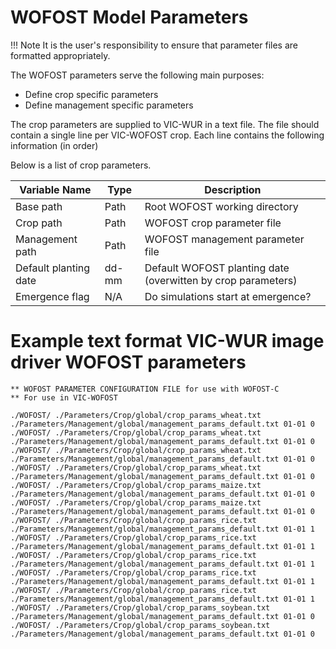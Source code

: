 # WOFOST Model Parameters

!!! Note
	It is the user's responsibility to ensure that parameter files are formatted appropriately.


The WOFOST parameters serve the following main purposes:

*   Define crop specific parameters
*   Define management specific parameters

The crop parameters are supplied to VIC-WUR in a text file. The file should contain a single line per VIC-WOFOST crop. Each line contains the following information (in order)

Below is a list of crop parameters.

| Variable Name         | Type   | Description                                     |
|-----------------------|--------|-------------------------------------------------|
| Base path | Path | Root WOFOST working directory |
| Crop path | Path | WOFOST crop parameter file |
| Management path | Path | WOFOST management parameter file |
| Default planting date | dd-mm | Default WOFOST planting date (overwitten by crop parameters) |
| Emergence flag | N/A | Do simulations start at emergence? |

# Example text format VIC-WUR image driver WOFOST parameters

```
** WOFOST PARAMETER CONFIGURATION FILE for use with WOFOST-C
** For use in VIC-WOFOST

./WOFOST/ ./Parameters/Crop/global/crop_params_wheat.txt ./Parameters/Management/global/management_params_default.txt 01-01 0
./WOFOST/ ./Parameters/Crop/global/crop_params_wheat.txt ./Parameters/Management/global/management_params_default.txt 01-01 0
./WOFOST/ ./Parameters/Crop/global/crop_params_wheat.txt ./Parameters/Management/global/management_params_default.txt 01-01 0
./WOFOST/ ./Parameters/Crop/global/crop_params_wheat.txt ./Parameters/Management/global/management_params_default.txt 01-01 0
./WOFOST/ ./Parameters/Crop/global/crop_params_maize.txt ./Parameters/Management/global/management_params_default.txt 01-01 0
./WOFOST/ ./Parameters/Crop/global/crop_params_maize.txt ./Parameters/Management/global/management_params_default.txt 01-01 0
./WOFOST/ ./Parameters/Crop/global/crop_params_rice.txt ./Parameters/Management/global/management_params_default.txt 01-01 1
./WOFOST/ ./Parameters/Crop/global/crop_params_rice.txt ./Parameters/Management/global/management_params_default.txt 01-01 1
./WOFOST/ ./Parameters/Crop/global/crop_params_rice.txt ./Parameters/Management/global/management_params_default.txt 01-01 1
./WOFOST/ ./Parameters/Crop/global/crop_params_rice.txt ./Parameters/Management/global/management_params_default.txt 01-01 1
./WOFOST/ ./Parameters/Crop/global/crop_params_rice.txt ./Parameters/Management/global/management_params_default.txt 01-01 1
./WOFOST/ ./Parameters/Crop/global/crop_params_soybean.txt ./Parameters/Management/global/management_params_default.txt 01-01 0
./WOFOST/ ./Parameters/Crop/global/crop_params_soybean.txt ./Parameters/Management/global/management_params_default.txt 01-01 0
```
